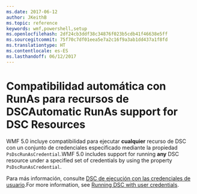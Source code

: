 ```yaml
---
ms.date: 2017-06-12
author: JKeithB
ms.topic: reference
keywords: wmf,powershell,setup
ms.openlocfilehash: 2df24cb3ddf38c34876f023b5cdb41f46638e5ff
ms.sourcegitcommit: 75f70c7df01eea5e7a2c16f9a3ab1dd437a1f8fd
ms.translationtype: HT
ms.contentlocale: es-ES
ms.lasthandoff: 06/12/2017
---
```

# <a name="automatic-runas-support-for-dsc-resources"></a><span data-ttu-id="8748d-102">Compatibilidad automática con RunAs para recursos de DSC</span><span class="sxs-lookup"><span data-stu-id="8748d-102">Automatic RunAs support for DSC Resources</span></span>

<span data-ttu-id="8748d-103">WMF 5.0 incluye compatibilidad para ejecutar **cualquier** recurso de DSC con un conjunto de credenciales especificado mediante la propiedad `PsDscRunAsCredential`.</span><span class="sxs-lookup"><span data-stu-id="8748d-103">WMF 5.0 includes support for running **any** DSC resource under a specified set of credentials by using the property `PsDscRunAsCredential`.</span></span> 

<span data-ttu-id="8748d-104">Para más información, consulte [DSC de ejecución con las credenciales de usuario](https://msdn.microsoft.com/powershell/dsc/runasuser).</span><span class="sxs-lookup"><span data-stu-id="8748d-104">For more information, see [Running DSC with user credentials](https://msdn.microsoft.com/powershell/dsc/runasuser).</span></span>

